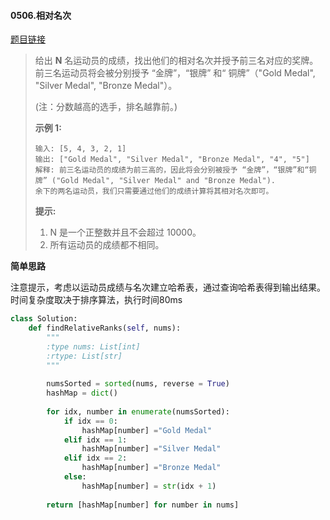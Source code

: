 #### 0506.相对名次
[题目链接](https://leetcode-cn.com/problems/relative-ranks/)
> 给出 **N** 名运动员的成绩，找出他们的相对名次并授予前三名对应的奖牌。前三名运动员将会被分别授予 “金牌”，“银牌” 和“ 铜牌”（"Gold Medal", "Silver Medal", "Bronze Medal"）。
>
> (注：分数越高的选手，排名越靠前。)
>
> **示例 1:**
>
> ```
> 输入: [5, 4, 3, 2, 1]
> 输出: ["Gold Medal", "Silver Medal", "Bronze Medal", "4", "5"]
> 解释: 前三名运动员的成绩为前三高的，因此将会分别被授予 “金牌”，“银牌”和“铜牌” ("Gold Medal", "Silver Medal" and "Bronze Medal").
> 余下的两名运动员，我们只需要通过他们的成绩计算将其相对名次即可。
> ```
>
> **提示:**
>
> 1. N 是一个正整数并且不会超过 10000。
> 2. 所有运动员的成绩都不相同。

**简单思路**

注意提示，考虑以运动员成绩与名次建立哈希表，通过查询哈希表得到输出结果。时间复杂度取决于排序算法，执行时间80ms

```python
class Solution:
    def findRelativeRanks(self, nums):
        """
        :type nums: List[int]
        :rtype: List[str]
        """
        
        numsSorted = sorted(nums, reverse = True)
        hashMap = dict()
        
        for idx, number in enumerate(numsSorted):
            if idx == 0:
                hashMap[number] ="Gold Medal"
            elif idx == 1:
                hashMap[number] ="Silver Medal"
            elif idx == 2:
                hashMap[number] ="Bronze Medal"
            else:
                hashMap[number] = str(idx + 1)
            
        return [hashMap[number] for number in nums]
```

